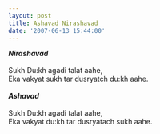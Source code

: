 ```yaml
---
layout: post
title: Ashavad Nirashavad
date: '2007-06-13 15:44:00'
---
```


<p><b><i>Nirashavad</i></b><br/><br/>Sukh Du:kh agadi talat aahe,<br/>Eka vakyat sukh tar dusryatch du:kh aahe.<br/><br/><b><i>Ashavad</i></b><br/><br/>Sukh Du:kh agadi talat aahe,<br/>Eka vakyat du:kh tar dusryatach sukh aahe.</p><div class="blogger-post-footer"><img width="1" height="1" src="https://blogger.googleusercontent.com/tracker/5416117946427095362-2473028992785863041?l=soranthou.blogspot.com" alt=""/></div>